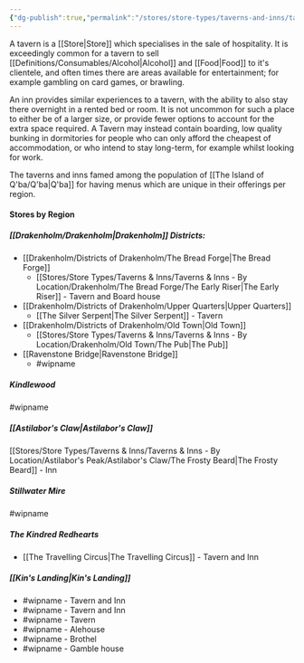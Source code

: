 ```yaml
---
{"dg-publish":true,"permalink":"/stores/store-types/taverns-and-inns/tavern-or-inn/"}
---
```



A tavern is a [[Store\|Store]] which specialises in the sale of hospitality. It is exceedingly common for a tavern to sell [[Definitions/Consumables/Alcohol\|Alcohol]] and [[Food\|Food]] to it's clientele, and often times there are areas available for entertainment; for example gambling on card games, or brawling.

An inn provides similar experiences to a tavern, with the ability to also stay there overnight in a rented bed or room. It is not uncommon for such a place to either be of a larger size, or provide fewer options to account for the extra space required. A Tavern may instead contain boarding, low quality bunking in dormitories for people who can only afford the cheapest of accommodation, or who intend to stay long-term, for example whilst looking for work.

The taverns and inns famed among the population of [[The Island of Q'ba/Q'ba\|Q'ba]] for having menus which are unique in their offerings per region.
#### Stores by Region

##### [[Drakenholm/Drakenholm\|Drakenholm]] Districts:
- [[Drakenholm/Districts of Drakenholm/The Bread Forge\|The Bread Forge]]
	- [[Stores/Store Types/Taverns & Inns/Taverns & Inns - By Location/Drakenholm/The Bread Forge/The Early Riser\|The Early Riser]] - Tavern and Board house
- [[Drakenholm/Districts of Drakenholm/Upper Quarters\|Upper Quarters]]
	- [[The Silver Serpent\|The Silver Serpent]] - Tavern
- [[Drakenholm/Districts of Drakenholm/Old Town\|Old Town]]
	- [[Stores/Store Types/Taverns & Inns/Taverns & Inns - By Location/Drakenholm/Old Town/The Pub\|The Pub]] 
- [[Ravenstone Bridge\|Ravenstone Bridge]]
	- #wipname 

##### Kindlewood
#wipname

##### [[Astilabor's Claw\|Astilabor's Claw]]
[[Stores/Store Types/Taverns & Inns/Taverns & Inns - By Location/Astilabor's Peak/Astilabor's Claw/The Frosty Beard\|The Frosty Beard]] - Inn

##### Stillwater Mire
#wipname

##### The Kindred Redhearts
- [[The Travelling Circus\|The Travelling Circus]] - Tavern and Inn

##### [[Kin's Landing\|Kin's Landing]]
- #wipname - Tavern and Inn
- #wipname - Tavern and Inn
- #wipname - Tavern
- #wipname - Alehouse
- #wipname - Brothel
- #wipname - Gamble house